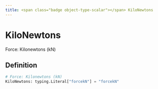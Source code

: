 ```yaml
---
title: <span class="badge object-type-scalar"></span> KiloNewtons
---
```

# <span class="badge object-type-scalar"></span> KiloNewtons

Force: Kilonewtons (kN)

## Definition

```python
# Force: Kilonewtons (kN)
KiloNewtons: typing.Literal["forcekN"] = "forcekN"
```
